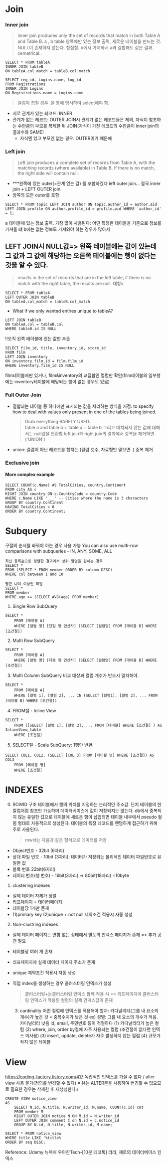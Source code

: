 # Join

### Inner join

> Inner join produces only the set of records that match in both Table A and Table B.
> a , b table 양쪽에만 있는 정보 출력, 새로운 테이블을 만드는 것. NULL이 존재하지 않는다. 합집합. b에서 가져와서 a와 결합해도 같은 결과. cemetrical..

```
SELECT * FROM tableA
INNER JOIN tableB
ON tableA.col_match = tableB.col.match

SELECT reg_id, Logins.name, log_id
FROM Registrations
INNER JOIN Logins
ON Registrations.name = Logins.name
```

> 컬럼이 겹칠 경우 .을 통해 명시하여 select해야 함.

- 서로 관계가 있는 레코드: INNER
- 관계가 없는 레코드: OUTER
  JOIN시 관계가 없는 레코드들은 제외, 자식이 참조하는 수만큼의 부모를 복제한 뒤 JOIN(자식이 가진 레코드의 수만큼이 inner join의 결과수와 SAME)
  - 자식엔 있고 부모엔 없는 경우: OUTER이기 때문에

### Left join

> Left join produces a complete set of records from Table A, with the matching records (where available) in Table B. If there is no match, the right side will contain null.

- \*\*\*왼쪽에 있는 outer(=관계 없는 값) 를 포함하겠다 left outer join... 결국 inner join + LEFT OUTER join
- 양쪽의 모든 outer를 포함

```
SELECT * FROM topic LEFT JOIN author ON topic.author_id = author.aid LEFT JOIN profile ON author.profile_id = profile.pid WHERE 'author_id' = 1;
```

a 테이블에 있는 정보 출력. 가장 많이 사용된다: 어떤 특정한 테이블을 기준으로 정보를 가져올 떄 b에는 없는 정보도 가져와야 하는 경우가 많아서

## LEFT JOIN시 NULL값=> 왼쪽 테이블에는 값이 있는데 그 값과 그 값에 해당하는 오른쪽 테이블에는 행이 없다는 것을 알 수 있다.

> results in the set of records that are in the left table, if there is no match with the right table, the results are null. 대칭x

```
SELECT * FROM tableA
LEFT OUTER JOIN tableB
ON tableA.col_match = tableB.col_match
```

- What if we only wanted entires unique to tableA?

```SELECT * FROM tableA
LEFT JOIN tableB
ON tableA.col = tableB.col
WHERE tableB.id IS NULL
```

!!오직 왼쪽 테이블에 있는 값만 추출

```
SELECT film_id, title, inventory_id, store_id
FROM film
LEFT JOIN inventory
ON inventory.film.id = film.film_id
WHERE inventory.film_id IS NULL
```

film테이블에만 있거나, film&inventory의 교집합인 컬럼만 확인(film테이블의 일부행에는 inventory테이블에 해당되는 행이 없는 경우도 있음)

### Full Outer Join

- 결합되는 테이블 중 하나에만 표시되는 값을 처리하는 방식을 지정. to specify how to deal with values only present in one of the tables being joined.
  > Grab everything
  > BARELY USED...  
  > table a and table b + table a + table b 그리고 매치되지 않는 값에 대해서는 null값을 반환함
  > left join과 right join의 결과에서 중복을 제거하면. ('UNION')

* union: 컬럼이 아닌 레코드를 합치는 (컬럼 갯수, 자료형만 맞으면. ) 중복 제거

### Exclusive join

#### More complex example

```
SELECT COUNT(c.Name) AS TotalCities, country.Continent
FROM city AS c
RIGHT JOIN country ON c.CountryCode = country.Code
WHERE c.Name LIKE '___' -- Cities where the name is 3 characters
GROUP BY country.Continent
HAVING TotalCities > 0
ORDER BY country.Continent;
```

# Subquery

구절의 순서를 바꿔야 하는 경우 사용 가능
You can also use multi-row comparisons with subqueries - IN, ANY, SOME, ALL

```
최신 등록순으로 정렬한 결과에서 상위 열명을 원하는 경우
SELECT *
FROM (SELECT * FROM member ORDER BY column DESC)
WHERE col between 1 and 10
```

```
평균 나이 이상인 회원
SELECT *
FROM member
WHERE age >= (SELECT AVG(age) FROM member)
```

1. Single Row SubQuery

```
SELECT *
    FROM [테이블 A]
    WHERE [컬럼 명] [단일 행 연산자] (SELECT [컬럼명] FROM [테이블 B] WHERE [조건절])
```

2. Multi Row SubQuery

```
SELECT *
    FROM [테이블 A]
    WHERE [컬럼 명] [다중 행 연산자] (SELECT [컬럼명] FROM [테이블 B] WHERE [조건절])
```

3. Multi Column SubQuery
   비교 대상과 컬럼 개수가 반드시 일치해야.

```
SELECT *
    FROM [테이블 A]
    WHERE [컬럼 1], [컬럼 2], ... IN (SELECT [컬럼1], [컬럼 2], ... FROM [테이블 B] WHERE [조건절])
```

4. FROM절 - Inline View

```
SELECT *
    FROM ([SELECT [컬럼 1], [컬럼 2], ... FROM [테이블] WHERE [조건절] ) AS InlineView_table
    WHERE [조건절]
```

5. SELECT절 - Scala SubQuery: 1행만 반환.

```
SELECT COL1, COL2, (SELECT [COL 3] FROM [테이블 명] WHERE [조건절]) AS COL3
    FROM [테이블 명]
    WHERE [조건절]
```

# INDEXES

0. ROWID 구조
   테이블에서 행의 위치를 지정하는 논리적인 주소값. 단지 테이블의 한 칼럼처럼 참조만 가능하며 데이터베이스에 값이 저장되지는 않는다.
   db에서 중복되지 않는 유일한 값으로 테이블에 새로운 행이 삽입되면 테이블 내부에서 pseudo 컬럼 형태로 자동적으로 생성된다.
   테이블의 특정 레코드를 랜덤하게 접근하기 위해 주로 사용된다.
   > rowid는 다음과 같은 형식으로 데이터를 저장

- Object번호 - 32bit (6자리)
- 상대 파일 번호 - 10bit (3자리): 데이터가 저장되는 물리적인 데이터 파일번호로 유일한 값
- 블록 번호 22bit(6자리)
- 데이터 번호(행 번호) - 16bit(3자리)
  => 80bit(18자리) =10byte

1. clustering indexes

- 실제 데이터 자체가 정렬
- 리프페이지 = 데이터페이지
- 테이블당 1개만 존재
- (1)primary key (2)unique + not null 제약조건 적용시 자동 생성

2. Non-clustring indexes

- 실제 데이터 페이지는 변함 없는 상태에서 별도의 인덱스 페이지가 존재 => 추가 공간 필요
- 테이블당 여러 개 존재
- 리프페이지에 실제 데이터 페이지 주소가 존재
- unique 제약조건 적용시 자동 생성
- 직접 index를 생성하는 경우 클러스터링 인덱스가 생성

  > 클러스터링+논클러스터링 인덱스 함께 적용 시 => 리프페이지에 클러스터링 인덱스가 적용된 컬럼의 실제 인덱스값이 존재

  3. cardinality
     어떤 컬럼에 인덱스를 적용해야 할까: 카디널리티(그룹 내 요소의 개수)가 높은 것 = 중복수치가 낮은 것
     ex) 성별: 그룹 내 요소의 개수가 적음. 카디널리티 낮음
     id, email, 주민번호 등이 적절하다
     (1) 카디널리티가 높은 컬럼
     (2) where, join, order by절에 자주 사용되는 컬럼 (조건절이 없다면 인덱스 미사용)
     (3) insert, update, delete가 자주 발생하지 않는 컬럼
     (4) 규모가 작지 않은 테이블

# View

https://coding-factory.tistory.com/417
독립적인 인덱스를 가질 수 없다 / alter view 사용 불가(정의를 변경할 수 없다) ※ 뷰는 ALTER문을 사용하여 변경할 수 없으므로 필요한 경우는 삭제한 후 재생성한다./

```
CREATE VIEW notice_view
AS
    SELECT N.id, N.title, N.writer_id, M.name, COUNT(c.id) cmt
    FROM member M
    RIGHT OUTER JOIN notice N ON M.id = N.writer_id
    LEFT OUTER JOIN comment C on N.id = c.notice_id
    GROUP BY N.id, N.title, N.writer_id, M.name;
```

```
SELECT * FROM notice_view
WHERE title LIKE '%title%'
ORDER BY seq DESC;
```

Reference:
Udemy
뉴렉처
우아한Tech-[10분 테코톡] 라라, 제로의 데이터베이스 인덱스

```

```
